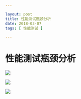 ```yaml
---

layout: post
title: 性能测试瓶颈分析
date: 2018-03-07
tags: [ 性能测试 ]

---
```


# 性能测试瓶颈分析

![](../../..//images/performace)

![](https://ws2.sinaimg.cn/large/006tKfTcgy1fp46nzrobfj31kw0rle81.jpg)


![](https://ws1.sinaimg.cn/large/006tKfTcgy1fp46qft5dpj30ee0ab771.jpg)
